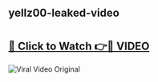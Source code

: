 ## yellz00-leaked-video 

# <h2><a href="http://freeplayer.one?title=yellz00-leaked-video&ref=21J">🔗 Click to Watch 👉🔴 VIDEO</a></h2>

<a href="http://freeplayer.one?title=yellz00-leaked-video&ref=21J" rel="nofollow" data-target="animated-image.originalLink"><img src="https://i.ibb.co.com/xMMVF88/686577567.gif" alt="Viral Video Original" style="max-width: 100%; display: inline-block;" data-target="animated-image.originalImage"></a>

